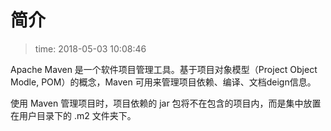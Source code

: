 # 简介
>time: 2018-05-03 10:08:46  

Apache Maven 是一个软件项目管理工具。基于项目对象模型（Project Object Modle, POM）的概念，Maven 可用来管理项目依赖、编译、文档deign信息。

使用 Maven 管理项目时，项目依赖的 jar 包将不在包含的项目内，而是集中放置在用户目录下的 .m2 文件夹下。